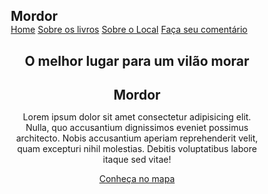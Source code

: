 <!DOCTYPE html>
<html lang="pt-br">
<head>
    <meta charset="UTF-8">
    <meta name="viewport" content="width=device-width, initial-scale=1.0">
      <title>Mordor</title>
</head>
  <style>
    * {
    margin: 0;
    padding: 0;
    box-sizing: border-box;
}

body {
    font-family: 'Cinzel', serif; 
    background-color: #1a1a1a; 
    color: #e0e0e0; 
    line-height: 1.6;
}

/* Navbar */
.navbar {
    display: flex;
    justify-content: space-between;
    align-items: center;
    padding: 10px 20px;
    background-color: #2c2c2c; 
    border-bottom: 2px solid #444;
}

.navbar .logo h1 {
    font-size: 2.5rem;
    color: #e63946; 
    text-shadow: 2px 2px 4px #000; 
}

.navbar .menu a {
    text-decoration: none;
    color: #f5f5f5;
    margin: 0 15px;
    font-size: 1.1rem;
    transition: color 0.3s ease;
}

.navbar .menu a:hover {
    color: #e63946; 
}

#botao {
    background-color: #e63946;
    color: #fff;
    padding: 5px 10px;
    border-radius: 5px;
    transition: background-color 0.3s ease;
}

#botao:hover {
    background-color: #ff4f5a; 
}

/* Cabeçalho */
header {
    background: url('https://www.reddit.com/media?url=https%3A%2F%2Fi.redd.it%2Fthe-two-towers-vs-return-of-the-king-mordor-v0-b352b0r01tyb1.jpg%3Fwidth%3D3816%26format%3Dpjpg%26auto%3Dwebp%26s%3Dc3f5494c21e1ccfc774b3bb8649fcfc8a2670ea3&rdt=41488') no-repeat center center/cover; 
    text-align: center;
    padding: 50px 20px;
    color: #fff;
}

header .linha-cabecalho h2 {
    font-size: 2.2rem;
    margin: 10px 0;
    text-shadow: 2px 2px 6px #000;
}

header .linha-cabecalho p {
    margin: 20px 0;
    max-width: 700px;
    margin-left: auto;
    margin-right: auto;
}

header .linha-cabecalho a {
    display: inline-block;
    padding: 10px 20px;
    background-color: #e63946;
    color: #fff;
    text-decoration: none;
    border-radius: 5px;
    margin-top: 20px;
    transition: background-color 0.3s ease;
}

header .linha-cabecalho a:hover {
    background-color: #ff4f5a;
}

  </style>
<body>
    <nav class="navbar">
        <div class="logo">
            <h1>Mordor</h1>
        </div>
        <div class="menu">
            <a href="">Home</a>
            <a href="">Sobre os livros</a>
            <a href="">Sobre o Local</a>
            <a id="botao" href="">Faça seu comentário</a>
        </div>
    </nav>
    <header>
        <div class="linha-cabecalho">
            <h2>O melhor lugar para um vilão morar</h2>
            <h2>Mordor</h2>
            <p>Lorem ipsum dolor sit amet consectetur adipisicing elit. Nulla, quo accusantium dignissimos eveniet possimus architecto. Nobis accusantium aperiam reprehenderit velit, quam excepturi nihil molestias. Debitis voluptatibus labore itaque sed vitae!</p>
            <a href="">Conheça no mapa</a>
        </div>
    </header>
</body>
</html>
